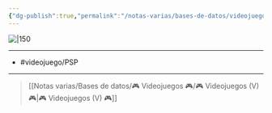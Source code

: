 ```yaml
---
{"dg-publish":true,"permalink":"/notas-varias/bases-de-datos/videojuegos/v-wall-e/"}
---
```



![|150](https://images.igdb.com/igdb/image/upload/t_cover_big/co3wgd.jpg)

---

- #videojuego/PSP 

---

> [[Notas varias/Bases de datos/🎮 Videojuegos 🎮/🎮 Videojuegos (V) 🎮\|🎮 Videojuegos (V) 🎮]]